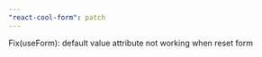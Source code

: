 ```yaml
---
"react-cool-form": patch
---
```


Fix(useForm): default value attribute not working when reset form
